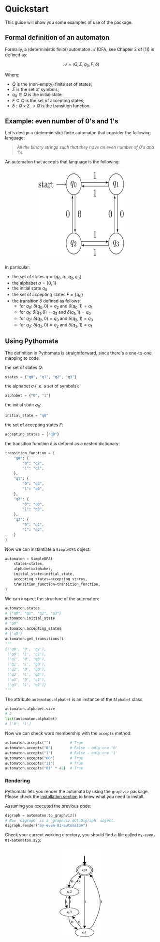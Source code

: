 # Quickstart
This guide will show you some
examples of use of the package.


## Formal definition of an automaton

Formally, a (deterministic finite) automaton $\mathcal{A}$
(DFA, see Chapter 2 of [1]) is defined as:

$$\mathcal{A} = \langle Q, \Sigma, q_0, F, \delta\rangle$$

Where:

- $Q$ is the (non-empty) finite set of states;
- $\Sigma$ is the set of symbols;
- $q_0 \in Q$ is the initial state:
- $F \subseteq Q$ is the set of accepting states;
- $\delta: Q \times \Sigma \to Q$ is the transition function.


## Example: even number of 0's and 1's

Let's design a (deterministic) finite
 automaton that consider the following language:

> _All the binary strings such that_
> _they have an even number of 0's and 1's._

An automaton that accepts that language is the following:

<p align="center">
  <img width="300" height="300" src="../images/even01.svg" />
</p>

in particular:

- the set of states $q = \{q_0, q_1, q_2, q_3\}$
- the alphabet $\sigma = \{0, 1\}$
- the initial state $q_0$
- the set of accepting states $F = \{q_0\}$
- the transition $\delta$ defined as follows:
    - for $q_0$: $\delta(q_0, 0) = q_2$ and $\delta(q_0, 1) = q_1$
    - for $q_1$: $\delta(q_1, 0) = q_3$ and $\delta(q_1, 1) = q_0$
    - for $q_2$: $\delta(q_2, 0) = q_0$ and $\delta(q_2, 1) = q_3$
    - for $q_3$: $\delta(q_3, 0) = q_2$ and $\delta(q_3, 1) = q_1$

## Using Pythomata

The definition in Pythomata is straightforward, since there's
a one-to-one mapping to code.

the set of states $Q$:

```python
states = {"q0", "q1", "q2", "q3"}
```

the alphabet $\sigma$ (i.e. a set of symbols):

```python
alphabet = {"0", "1"}
```

the initial state $q_0$:

```python
initial_state = "q0"
```

the set of accepting states $F$:

```python
accepting_states = {"q0"}
```

the transition function $\delta$ is defined as a nested dictionary:

```python
transition_function = {
    "q0": {
        "0": "q2",
        "1": "q1",
    },
    "q1": {
        "0": "q3",
        "1": "q0",
    },
    "q2": {
        "0": "q0",
        "1": "q3",
    },
    "q3": {
        "0": "q1",
        "1": "q2",
    }
}
```


Now we can instantiate a `SimpleDFA` object:

```python
automaton = SimpleDFA(
    states=states,
    alphabet=alphabet,
    initial_state=initial_state,
    accepting_states=accepting_states,
    transition_function=transition_function,
)

```

We can inspect the structure of the automaton:

```python
automaton.states
# {"q0", "q1", "q2", "q3"}
automaton.initial_state
# "q0"
automaton.accepting_states
# {'q0'}
automaton.get_transitions()
"""
{('q0', '0', 'q2'),
 ('q0', '1', 'q1'),
 ('q1', '0', 'q3'),
 ('q1', '1', 'q0'),
 ('q2', '0', 'q0'),
 ('q2', '1', 'q3'),
 ('q3', '0', 'q1'),
 ('q3', '1', 'q2')}
"""
```

The attribute `automaton.alphabet` is an instance of
the `Alphabet` class.

```python
automaton.alphabet.size
# 2
list(automaton.alphabet)
# ['0', '1']
```

Now we can check word membership with the `accepts` method:

```python
automaton.accepts("")         # True
automaton.accepts("0")        # False - only one '0'
automaton.accepts("1")        # False - only one '1'
automaton.accepts("00")       # True
automaton.accepts("11")       # True
automaton.accepts("01" * 42)  # True
```

### Rendering

Pythomata lets you render the automata by using
the `graphviz` package. Please check
the [installation section](https://github.com/xflr6/graphviz#installation)
to know what you need to install.


Assuming you executed the previous code:
```python
digraph = automaton.to_graphviz()
# Now `digraph` is a `graphviz.dot.Digraph` object.
digraph.render("my-even-01-automaton")
```

Check your current working directory, you should find
a file called `my-even-01-automaton.svg`:

<p align="center">
  <img width="150" height="300" src="../images/my-even-01-automaton.svg" />
</p>
